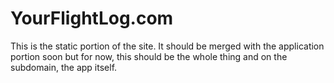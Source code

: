 YourFlightLog.com
==================

This is the static portion of the site. It should be merged with the application portion soon but for 
now, this should be the whole thing and on the subdomain, the app itself.